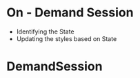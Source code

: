 # On - Demand Session

- Identifying the State
- Updating the styles based on State
# DemandSession
